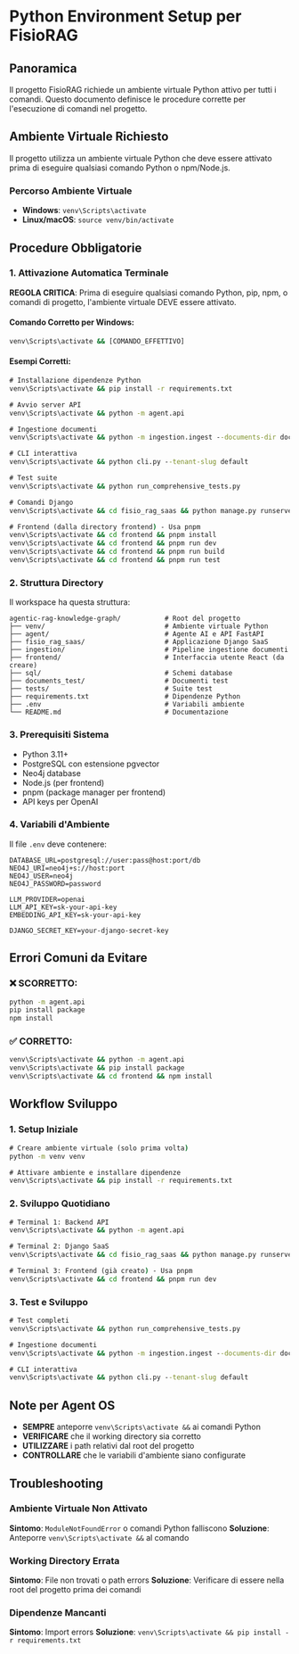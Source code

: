 # Python Environment Setup per FisioRAG

## Panoramica

Il progetto FisioRAG richiede un ambiente virtuale Python attivo per tutti i comandi. Questo documento definisce le procedure corrette per l'esecuzione di comandi nel progetto.

## Ambiente Virtuale Richiesto

Il progetto utilizza un ambiente virtuale Python che deve essere attivato prima di eseguire qualsiasi comando Python o npm/Node.js.

### Percorso Ambiente Virtuale

- **Windows**: `venv\Scripts\activate`
- **Linux/macOS**: `source venv/bin/activate`

## Procedure Obbligatorie

### 1. Attivazione Automatica Terminale

**REGOLA CRITICA**: Prima di eseguire qualsiasi comando Python, pip, npm, o comandi di progetto, l'ambiente virtuale DEVE essere attivato.

#### Comando Corretto per Windows:

```cmd
venv\Scripts\activate && [COMANDO_EFFETTIVO]
```

#### Esempi Corretti:

```cmd
# Installazione dipendenze Python
venv\Scripts\activate && pip install -r requirements.txt

# Avvio server API
venv\Scripts\activate && python -m agent.api

# Ingestione documenti
venv\Scripts\activate && python -m ingestion.ingest --documents-dir documents_test --tenant-slug default

# CLI interattiva
venv\Scripts\activate && python cli.py --tenant-slug default

# Test suite
venv\Scripts\activate && python run_comprehensive_tests.py

# Comandi Django
venv\Scripts\activate && cd fisio_rag_saas && python manage.py runserver

# Frontend (dalla directory frontend) - Usa pnpm
venv\Scripts\activate && cd frontend && pnpm install
venv\Scripts\activate && cd frontend && pnpm run dev
venv\Scripts\activate && cd frontend && pnpm run build
venv\Scripts\activate && cd frontend && pnpm run test
```

### 2. Struttura Directory

Il workspace ha questa struttura:

```
agentic-rag-knowledge-graph/           # Root del progetto
├── venv/                              # Ambiente virtuale Python
├── agent/                             # Agente AI e API FastAPI
├── fisio_rag_saas/                    # Applicazione Django SaaS
├── ingestion/                         # Pipeline ingestione documenti
├── frontend/                          # Interfaccia utente React (da creare)
├── sql/                               # Schemi database
├── documents_test/                    # Documenti test
├── tests/                             # Suite test
├── requirements.txt                   # Dipendenze Python
├── .env                               # Variabili ambiente
└── README.md                          # Documentazione
```

### 3. Prerequisiti Sistema

- Python 3.11+
- PostgreSQL con estensione pgvector
- Neo4j database
- Node.js (per frontend)
- pnpm (package manager per frontend)
- API keys per OpenAI

### 4. Variabili d'Ambiente

Il file `.env` deve contenere:

```env
DATABASE_URL=postgresql://user:pass@host:port/db
NEO4J_URI=neo4j+s://host:port
NEO4J_USER=neo4j
NEO4J_PASSWORD=password

LLM_PROVIDER=openai
LLM_API_KEY=sk-your-api-key
EMBEDDING_API_KEY=sk-your-api-key

DJANGO_SECRET_KEY=your-django-secret-key
```

## Errori Comuni da Evitare

### ❌ SCORRETTO:

```cmd
python -m agent.api
pip install package
npm install
```

### ✅ CORRETTO:

```cmd
venv\Scripts\activate && python -m agent.api
venv\Scripts\activate && pip install package
venv\Scripts\activate && cd frontend && npm install
```

## Workflow Sviluppo

### 1. Setup Iniziale

```cmd
# Creare ambiente virtuale (solo prima volta)
python -m venv venv

# Attivare ambiente e installare dipendenze
venv\Scripts\activate && pip install -r requirements.txt
```

### 2. Sviluppo Quotidiano

```cmd
# Terminal 1: Backend API
venv\Scripts\activate && python -m agent.api

# Terminal 2: Django SaaS
venv\Scripts\activate && cd fisio_rag_saas && python manage.py runserver

# Terminal 3: Frontend (già creato) - Usa pnpm
venv\Scripts\activate && cd frontend && pnpm run dev
```

### 3. Test e Sviluppo

```cmd
# Test completi
venv\Scripts\activate && python run_comprehensive_tests.py

# Ingestione documenti
venv\Scripts\activate && python -m ingestion.ingest --documents-dir documents_test --tenant-slug default

# CLI interattiva
venv\Scripts\activate && python cli.py --tenant-slug default
```

## Note per Agent OS

- **SEMPRE** anteporre `venv\Scripts\activate &&` ai comandi Python
- **VERIFICARE** che il working directory sia corretto
- **UTILIZZARE** i path relativi dal root del progetto
- **CONTROLLARE** che le variabili d'ambiente siano configurate

## Troubleshooting

### Ambiente Virtuale Non Attivato

**Sintomo**: `ModuleNotFoundError` o comandi Python falliscono
**Soluzione**: Anteporre `venv\Scripts\activate &&` al comando

### Working Directory Errata

**Sintomo**: File non trovati o path errors
**Soluzione**: Verificare di essere nella root del progetto prima dei comandi

### Dipendenze Mancanti

**Sintomo**: Import errors
**Soluzione**: `venv\Scripts\activate && pip install -r requirements.txt`
